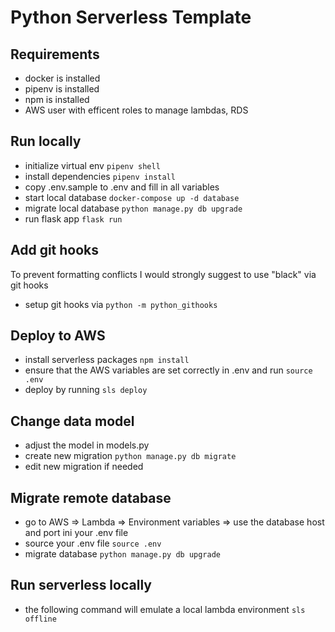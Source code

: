 # Python Serverless Template

## Requirements
- docker is installed
- pipenv is installed
- npm is installed
- AWS user with efficent roles to manage lambdas, RDS

## Run locally
- initialize virtual env ```pipenv shell```
- install dependencies ```pipenv install```
- copy .env.sample to .env and fill in all variables
- start local database ```docker-compose up -d database```
- migrate local database ```python manage.py db upgrade```
- run flask app ```flask run```

## Add git hooks
To prevent formatting conflicts I would strongly suggest to use "black" via git hooks
- setup git hooks via ```python -m python_githooks```

## Deploy to AWS
- install serverless packages ```npm install```
- ensure that the AWS variables are set correctly in .env and run ```source .env```
- deploy by running ```sls deploy```

## Change data model
- adjust the model in models.py
- create new migration ```python manage.py db migrate```
- edit new migration if needed

## Migrate remote database
- go to AWS => Lambda => Environment variables => use the database host and port ini your .env file
- source your .env file ```source .env```
- migrate database ```python manage.py db upgrade```

## Run serverless locally
- the following command will emulate a local lambda environment ```sls offline```
